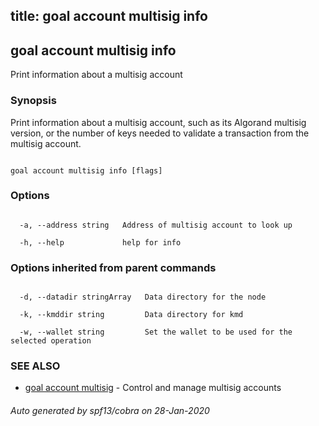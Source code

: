title: goal account multisig info
---
## goal account multisig info



Print information about a multisig account



### Synopsis



Print information about a multisig account, such as its Algorand multisig version, or the number of keys needed to validate a transaction from the multisig account.



```

goal account multisig info [flags]

```



### Options



```

  -a, --address string   Address of multisig account to look up

  -h, --help             help for info

```



### Options inherited from parent commands



```

  -d, --datadir stringArray   Data directory for the node

  -k, --kmddir string         Data directory for kmd

  -w, --wallet string         Set the wallet to be used for the selected operation

```



### SEE ALSO



* [goal account multisig](../../multisig/multisig/)	 - Control and manage multisig accounts


###### Auto generated by spf13/cobra on 28-Jan-2020

